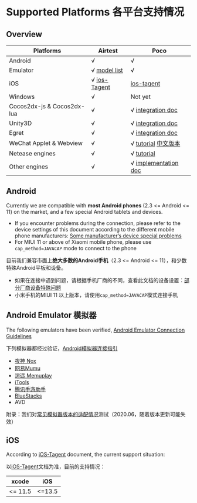 

Supported Platforms 各平台支持情况
===================

## Overview



| Platforms                  | Airtest                                                      | Poco                                                         |
| -------------------------- | ------------------------------------------------------------ | ------------------------------------------------------------ |
| Android                    | √                                                            | √                                                            |
| Emulator                   | √ [model list](#android-emulator)                            | √                                                            |
| iOS                        | √ [ios-Tagent](https://github.com/AirtestProject/iOS-Tagent) | [ios-tagent](https://github.com/AirtestProject/iOS-Tagent)   |
| Windows                    | √                                                            | Not yet                                                      |
| Cocos2dx-js & Cocos2dx-lua | √                                                            | √ [integration doc](https://poco.readthedocs.io/en/latest/source/doc/integration.html#cocos2dx-lua) |
| Unity3D                    | √                                                            | √ [integration doc](https://poco-chinese.readthedocs.io/en/latest/source/doc/integration.html#unity3d) |
| Egret                      | √                                                            | √ [integration doc](https://github.com/AirtestProject/Poco-SDK/tree/master/Egret) |
| WeChat Applet & Webview    | √                                                            | √ [tutorial](https://airtest.doc.io.netease.com/en/IDEdocs/poco_framework/poco_webview/) [中文版本](https://airtest.doc.io.netease.com/IDEdocs/poco_framework/poco_webview/) |
| Netease engines            | √                                                            | √ [tutorial](http://git-qa.gz.netease.com/maki/netease-ide-plugin) |
| Other engines              | √                                                            | √ [implementation doc](https://poco-chinese.readthedocs.io/en/latest/source/doc/implementation_guide.html) |



## Android

Currently we are compatible with **most Android phones** (2.3 <= Android <= 11) on the market, and a few special Android tablets and devices.

- If you encounter problems during the connection, please refer to the device settings of this document according to the different mobile phone manufacturers: [Some manufacturer’s device special problems](https://airtest.doc.io.netease.com/en/IDEdocs/device_connection/2_android_faq/#2)
- For MIUI 11 or above of Xiaomi mobile phone, please use `cap_method=JAVACAP` mode to connect to the phone

目前我们兼容市面上**绝大多数的Android手机**（2.3 <= Android <= 11），和少数特殊Android平板和设备。

- 如果在连接中遇到问题，请根据手机厂商的不同，查看此文档的设备设置：[部分厂商设备特殊问题](https://airtest.doc.io.netease.com/IDEdocs/device_connection/2_android_faq/#2)
- 小米手机的MIUI 11 以上版本，请使用`cap_method=JAVACAP`模式连接手机



## Android Emulator 模拟器

The following emulators have been verified, [Android Emulator Connection Guidelines](https://airtest.doc.io.netease.com/en/IDEdocs/device_connection/3_emulator_connection/)

下列模拟器都经过验证，[Android模拟器连接指引](https://airtest.doc.io.netease.com/IDEdocs/device_connection/3_emulator_connection/)

*	[夜神 Nox](https://www.yeshen.com/)
*	[网易Mumu](https://mumu.163.com/)
*	[逍遥 Memuplay](https://www.xyaz.cn/)	
*	[iTools](https://pro.itools.cn/itools1)
*	[腾讯手游助手](http://www.ttmnq.com/)	
*	[BlueStacks](https://www.bluestacks.com/)
*	AVD

附录：我们对[常见模拟器版本的适配情况](https://juejin.cn/post/6844904194118254599)测试（2020.06，随着版本更新可能失效）



## iOS

According to [iOS-Tagent](https://github.com/AirtestProject/iOS-Tagent) document, the current support situation:

以[iOS-Tagent](https://github.com/AirtestProject/iOS-Tagent)文档为准，目前的支持情况：

| xcode   | iOS    |
| ------- | ------ |
| <= 11.5 | <=13.5 |

